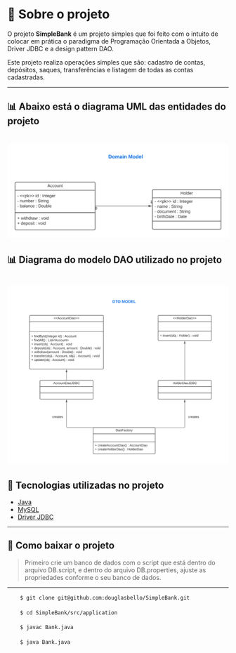 # 🔖 Sobre o projeto

O projeto **SimpleBank** é um projeto simples que foi feito com o intuito de colocar em prática o paradigma de Programação Orientada a Objetos, Driver JDBC e a design pattern DAO.

Este projeto realiza operações simples que são: cadastro de contas, depósitos, saques, transferências e listagem de todas as contas cadastradas.

---



## 📊 Abaixo está o diagrama UML das entidades do projeto 

<h1>
    <img src="public/model.png">
</h1>


## 📊 Diagrama do modelo DAO utilizado no projeto

<h1>
    <img src="public/dtomodel.png">
</h1>

## 🚀 Tecnologias utilizadas no projeto

- [Java](https://www.oracle.com/java/technologies/downloads/)
- [MySQL](https://www.mysql.com/)
- [Driver JDBC](https://www.oracle.com/br/database/technologies/appdev/jdbc.html)

---

## 📂 Como baixar o projeto



> Primeiro crie um banco de dados com o script que está dentro do arquivo DB.script, e dentro do arquivo DB.properties, ajuste as propriedades conforme o seu banco de dados.

---

```bash
    $ git clone git@github.com:douglasbello/SimpleBank.git

    $ cd SimpleBank/src/application

    $ javac Bank.java

    $ java Bank.java
```

